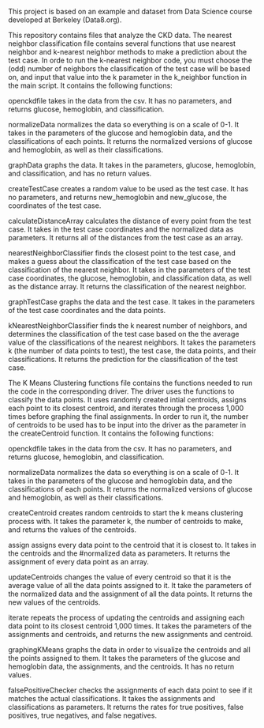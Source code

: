 This project is based on an example and dataset from Data Science course developed at Berkeley (Data8.org).


This repository contains files that analyze the CKD data. The nearest neighbor classification file contains several functions that use nearest neighbor and k-nearest neighbor methods to make a prediction about the test case. In orde to run the k-nearest neighbor code, you must choose the (odd) number of neighbors the classification of the test case will be based on, and input that value into the k parameter in the k_neighbor function in the main script. It contains the following functions:
 
openckdfile takes in the data from the csv. It has no parameters, and returns glucose, hemoglobin, and classification. 

normalizeData normalizes the data so everything is on a scale of 0-1. It takes in the parameters of the glucose and hemoglobin data, and the classifications of each points. It returns the normalized versions of glucose and hemoglobin, as well as their classifications. 

graphData graphs the data. It takes in the parameters, glucose, hemoglobin, and classification, and has no return values.

createTestCase creates a random value to be used as the test case. It has no parameters, and returns new_hemoglobin and new_glucose, the coordinates of the test case.

calculateDistanceArray calculates the distance of every point from the test case. It takes in the test case coordinates and the normalized data as parameters. It returns all of the distances from the test case as an array.

nearestNeighborClassifier finds the closest point to the test case, and makes a guess about the classification of the test case based on the classification of the nearest neighbor. It takes in the parameters of the test case coordinates, the glucose, hemoglobin, and classification data, as well as the distance array. It returns the classification of the nearest neighbor.

graphTestCase graphs the data and the test case. It takes in the parameters of the test case coordinates and the data points.

kNearestNeighborClassifier finds the k nearest number of neighbors, and determines the classification of the test case based on the the average value of the classifications of the nearest neighbors. It takes the parameters k (the number of data points to test), the test case, the data points, and their classifications. It returns the prediction for the classification of the test case.


The K Means Clustering functions file contains the functions needed to run the code in the corresponding driver. The driver uses the functions to classify the data points. It uses randomly created intial centroids, assigns each point to its closest centroid, and iterates through the process 1,000 times before graphing the final assignments. In order to run it, the number of centroids to be used has to be input into the driver as the parameter in the createCentroid function. It contains the following functions:

openckdfile takes in the data from the csv. It has no parameters, and returns glucose, hemoglobin, and classification.

normalizeData normalizes the data so everything is on a scale of 0-1. It takes in the parameters of the glucose and hemoglobin data, and the classifications of each points. It returns the normalized versions of glucose and hemoglobin, as well as their classifications.

createCentroid creates random centroids to start the k means clustering process with. It takes the parameter k, the number of centroids to make, and returns the values of the centroids.
 
assign assigns every data point to the centroid that it is closest to. It takes in the centroids and the 
#normalized data as parameters. It returns the assignment of every data point as an array.

updateCentroids changes the value of every centroid so that it is the average value of all the data points assigned to it. It take the parameters of the normalized data and the assignment of all the data points. It returns the new values of the centroids.

iterate repeats the process of updating the centroids and assigning each data point to its closest centroid 1,000 times. It takes the parameters of the assignments and centroids, and returns the new assignments and centroid.

graphingKMeans graphs the data in order to visualize the centroids and all the points assigned to them. It takes the parameters of the glucose and hemoglobin data, the assignments, and the centroids. It has no return values.

falsePositiveChecker checks the assignments of each data point to see if it matches the actual classifications. It takes the assignments and classifications as parameters. It returns the rates for true positives, false positives, true negatives, and false negatives.
 
 
 


